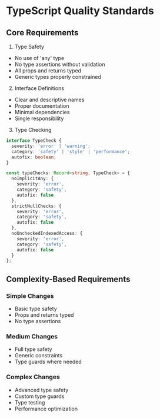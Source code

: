 # TypeScript Quality Standards

## Core Requirements

1. Type Safety
- No use of 'any' type
- No type assertions without validation
- All props and returns typed
- Generic types properly constrained

2. Interface Definitions
- Clear and descriptive names
- Proper documentation
- Minimal dependencies
- Single responsibility

3. Type Checking

```typescript
interface TypeCheck {
  severity: 'error' | 'warning';
  category: 'safety' | 'style' | 'performance';
  autofix: boolean;
}

const typeChecks: Record<string, TypeCheck> = {
  noImplicitAny: {
    severity: 'error',
    category: 'safety',
    autofix: false
  },
  strictNullChecks: {
    severity: 'error',
    category: 'safety',
    autofix: false
  },
  noUncheckedIndexedAccess: {
    severity: 'error',
    category: 'safety',
    autofix: false
  }
};
```

## Complexity-Based Requirements

### Simple Changes
- Basic type safety
- Props and returns typed
- No type assertions

### Medium Changes
- Full type safety
- Generic constraints
- Type guards where needed

### Complex Changes
- Advanced type safety
- Custom type guards
- Type testing
- Performance optimization
